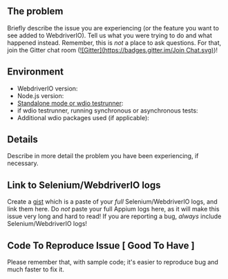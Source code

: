 ## The problem

Briefly describe the issue you are experiencing (or the feature you want to see added to WebdriverIO). Tell us what you were trying to do and what happened instead. Remember, this is _not_ a place to ask questions. For that, join the Gitter chat room ([![Gitter](https://badges.gitter.im/Join Chat.svg)](https://gitter.im/webdriverio/webdriverio?utm_source=badge&utm_medium=badge&utm_campaign=pr-badge&utm_content=badge))!

## Environment

* WebdriverIO version:
* Node.js version:
* [Standalone mode or wdio testrunner](http://webdriver.io/guide/getstarted/modes.html):
* if wdio testrunner, running synchronous or asynchronous tests:
* Additional wdio packages used (if applicable):

## Details

Describe in more detail the problem you have been experiencing, if necessary.

## Link to Selenium/WebdriverIO logs

Create a [gist](https://gist.github.com) which is a paste of your _full_ Selenium/WebdriverIO logs, and link them here. Do _not_ paste your full Appium logs here, as it will make this issue very long and hard to read! If you are reporting a bug, _always_ include Selenium/WebdriverIO logs!

## Code To Reproduce Issue [ Good To Have ]

Please remember that, with sample code; it's easier to reproduce bug and much faster to fix it.
